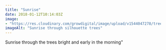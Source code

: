 ```yaml
---
title: "Sunrise"
date: 2018-01-12T10:14:03Z
image: 
- "https://res.cloudinary.com/growdigital/image/upload/v1544047278/tree-silhouette-sunrise-38937366174.jpg"
imageAlt: "Sunrise through silhouette trees"
---
```


Sunrise through the trees bright and early in the morning"
